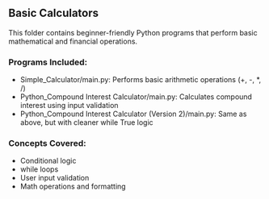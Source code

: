 ## Basic Calculators

This folder contains beginner-friendly Python programs that perform basic mathematical and financial operations.

### Programs Included:
- Simple_Calculator/main.py: Performs basic arithmetic operations (+, -, *, /)
- Python_Compound Interest Calculator/main.py: Calculates compound interest using input validation
- Python_Compound Interest Calculator (Version 2)/main.py: Same as above, but with cleaner while True logic

### Concepts Covered:
- Conditional logic
- while loops
- User input validation
- Math operations and formatting
